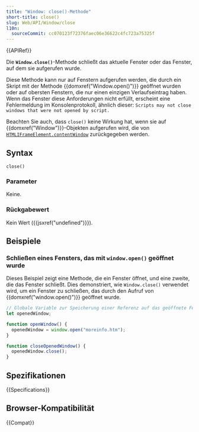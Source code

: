 ```yaml
---
title: "Window: close()-Methode"
short-title: close()
slug: Web/API/Window/close
l10n:
  sourceCommit: cc070123f72376faec06e36622c4fc723a75325f
---
```


{{APIRef}}

Die **`Window.close()`**-Methode schließt das aktuelle Fenster oder das Fenster, auf dem sie aufgerufen wurde.

Diese Methode kann nur auf Fenstern aufgerufen werden, die durch ein Skript mit der Methode {{domxref("Window.open()")}} geöffnet wurden oder auf obersten Fenstern, die nur einen einzigen Verlaufseintrag haben. Wenn das Fenster diese Anforderungen nicht erfüllt, erscheint eine Fehlermeldung im Konsolenprotokoll, ähnlich dieser:
`Scripts may not close windows that were not opened by script.`

Beachten Sie auch, dass `close()` keine Wirkung hat, wenn sie auf {{domxref("Window")}}-Objekten aufgerufen wird, die von [`HTMLIFrameElement.contentWindow`](/de/docs/Web/API/HTMLIFrameElement/contentWindow) zurückgegeben werden.

## Syntax

```js-nolint
close()
```

### Parameter

Keine.

### Rückgabewert

Kein Wert ({{jsxref("undefined")}}).

## Beispiele

### Schließen eines Fensters, das mit `window.open()` geöffnet wurde

Dieses Beispiel zeigt eine Methode, die ein Fenster öffnet, und eine zweite, die das Fenster schließt. Dies demonstriert, wie `Window.close()` verwendet wird, um ein Fenster zu schließen, das durch den Aufruf von {{domxref("window.open()")}} geöffnet wurde.

```js
// Globale Variable zur Speicherung einer Referenz auf das geöffnete Fenster
let openedWindow;

function openWindow() {
  openedWindow = window.open("moreinfo.htm");
}

function closeOpenedWindow() {
  openedWindow.close();
}
```

## Spezifikationen

{{Specifications}}

## Browser-Kompatibilität

{{Compat}}
